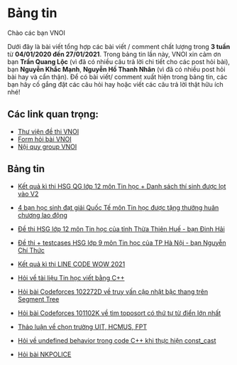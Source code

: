 # Bảng tin 
Chào các bạn VNOI 

Dưới đây là bài viết tổng hợp các bài viết / comment chất lượng trong **3 tuần** từ **04/01/2020 đến 27/01/2021**. Trong bảng tin lần này, VNOI xin cảm ơn bạn **Trần Quang Lộc** (vì đã có nhiều câu trả lời chi tiết cho các post hỏi bài), bạn **Nguyễn Khắc Mạnh**, **Nguyễn Hồ Thanh Nhân** (vì đã có nhiều post hỏi bài hay và cẩn thận). Để có bài viết/ comment xuất hiện trong bảng tin, các bạn hãy cố gắng đặt các câu hỏi hay hoặc viết các câu trả lời thật hữu ích nhé! 


## Các link quan trọng:
* [Thư viện đề thi VNOI](https://drive.google.com/drive/folders/1LBcmCf7TEwKJeaIgDRk-BBkHQbkHyR3n?usp=sharing)
* [Form hỏi bài VNOI](https://www.facebook.com/groups/VNOIForum/permalink/3591035067583968/)
* [Nội quy group VNOI](https://www.facebook.com/groups/VNOIForum/permalink/3551923554828453/)

## Bảng tin

* [Kết quả kì thi HSG QG lớp 12 môn Tin học + Danh sách thí sinh được lọt vào V2](https://www.facebook.com/groups/VNOIForum/permalink/3882667805087358/)

* [4 bạn học sinh đạt giải Quốc Tế môn Tin học được tặng thưởng huân chương lao động](https://www.facebook.com/groups/VNOIForum/permalink/3859045007449638/)

* [Đề thi HSG lớp 12 môn Tin học của tỉnh Thừa Thiên Huế - bạn Đinh Hải](https://www.facebook.com/groups/VNOIForum/permalink/3886020988085373/)

* [Đề thi + testcases HSG lớp 9 môn Tin học của TP Hà Nội - bạn Nguyễn Chí Thức](https://www.facebook.com/groups/VNOIForum/permalink/3886169454737193/)

* [Kết quả kì thi LINE CODE WOW 2021](https://www.facebook.com/groups/VNOIForum/permalink/3902980439722761/)

* [Hỏi về tài liệu Tin học viết bằng C++](https://www.facebook.com/groups/VNOIForum/permalink/3875305419156930/)

* [Hỏi bài Codeforces 102272D về truy vấn cập nhật bậc thang trên Segment Tree](https://www.facebook.com/groups/VNOIForum/permalink/3903073166380155/)

* [Hỏi bài Codeforces 101102K về tìm toposort có thứ tự từ điển lớn nhất](https://www.facebook.com/groups/VNOIForum/permalink/3899415553412583/)

* [Thảo luận về chọn trường UIT, HCMUS, FPT](https://www.facebook.com/groups/VNOIForum/permalink/3891052744248864/)

* [Hỏi về undefined behavior trong code C++ khi thực hiện const_cast](https://www.facebook.com/groups/VNOIForum/permalink/3847604478593691/)

* [Hỏi bài NKPOLICE](https://www.facebook.com/groups/VNOIForum/permalink/3851226988231440/)
